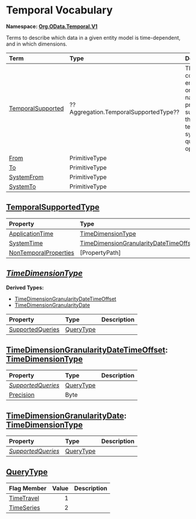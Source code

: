 # Temporal Vocabulary
**Namespace: [Org.OData.Temporal.V1](Org.OData.Temporal.V1.xml)**

Terms to describe which data in a given entity model is time-dependent, and in which dimensions.

Term|Type|Description
:---|:---|:----------
[TemporalSupported](Org.OData.Temporal.V1.xml#L63)|??Aggregation.TemporalSupportedType??|<a name="TemporalSupported"></a>This entity container, entity set, or navigation property supports the temporal system query option
[From](Org.OData.Temporal.V1.xml#L100)|PrimitiveType|<a name="From"></a>
[To](Org.OData.Temporal.V1.xml#L105)|PrimitiveType|<a name="To"></a>
[SystemFrom](Org.OData.Temporal.V1.xml#L110)|PrimitiveType|<a name="SystemFrom"></a>
[SystemTo](Org.OData.Temporal.V1.xml#L115)|PrimitiveType|<a name="SystemTo"></a>

## <a name="TemporalSupportedType"></a>[TemporalSupportedType](Org.OData.Temporal.V1.xml#L69)


Property|Type|Description
:-------|:---|:----------
[ApplicationTime](Org.OData.Temporal.V1.xml#L70)|[TimeDimensionType](#TimeDimensionType)|
[SystemTime](Org.OData.Temporal.V1.xml#L71)|[TimeDimensionGranularityDateTimeOffset](#TimeDimensionGranularityDateTimeOffset)|
[NonTemporalProperties](Org.OData.Temporal.V1.xml#L72)|\[PropertyPath\]|

## <a name="TimeDimensionType"></a>[*TimeDimensionType*](Org.OData.Temporal.V1.xml#L77)


**Derived Types:**
- [TimeDimensionGranularityDateTimeOffset](#TimeDimensionGranularityDateTimeOffset)
- [TimeDimensionGranularityDate](#TimeDimensionGranularityDate)

Property|Type|Description
:-------|:---|:----------
[SupportedQueries](Org.OData.Temporal.V1.xml#L78)|[QueryType](#QueryType)|

## <a name="TimeDimensionGranularityDateTimeOffset"></a>[TimeDimensionGranularityDateTimeOffset](Org.OData.Temporal.V1.xml#L81): [TimeDimensionType](#TimeDimensionType)


Property|Type|Description
:-------|:---|:----------
[*SupportedQueries*](Org.OData.Temporal.V1.xml#L78)|[QueryType](#QueryType)|
[Precision](Org.OData.Temporal.V1.xml#L83)|Byte|

## <a name="TimeDimensionGranularityDate"></a>[TimeDimensionGranularityDate](Org.OData.Temporal.V1.xml#L88): [TimeDimensionType](#TimeDimensionType)


Property|Type|Description
:-------|:---|:----------
[*SupportedQueries*](Org.OData.Temporal.V1.xml#L78)|[QueryType](#QueryType)|

## <a name="QueryType"></a>[QueryType](Org.OData.Temporal.V1.xml#L92)


Flag Member|Value|Description
:-----|----:|:----------
[TimeTravel](Org.OData.Temporal.V1.xml#L93)|1|
[TimeSeries](Org.OData.Temporal.V1.xml#L94)|2|
